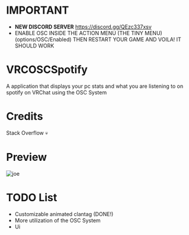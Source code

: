 # IMPORTANT
 - **NEW DISCORD SERVER** https://discord.gg/QEzc337xsv
 - ENABLE OSC INSIDE THE ACTION MENU (THE TINY MENU) (options/OSC/Enabled) THEN RESTART YOUR GAME AND VOILA! IT SHOULD WORK
# VRCOSCSpotify
A application that displays your pc stats and what you are listening to on spotify on VRChat using the OSC System

# Credits
Stack Overflow 💀
# Preview
![joe](https://i.imgur.com/9MZ1R15.jpg)
# TODO List
- Customizable animated clantag (DONE!)
- More utilization of the OSC System
- Ui 

